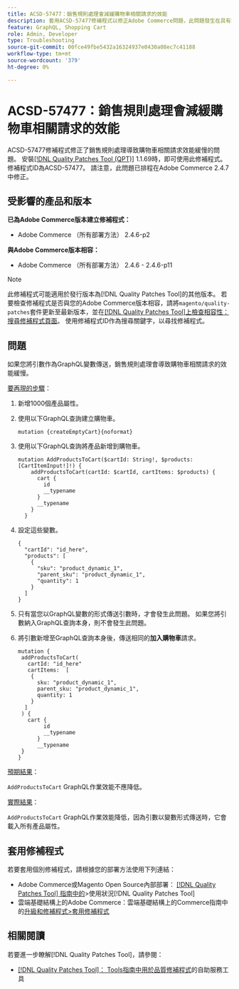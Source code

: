 ```yaml
---
title: ACSD-57477：銷售規則處理會減緩購物車相關請求的效能
description: 套用ACSD-57477修補程式以修正Adobe Commerce問題，此問題發生在具有許多可用產品屬性（例如1000個屬性）的專案中，當使用變數執行AddProductsToCart GraphQL作業時，Commerce會嘗試載入所有這些產品屬性，並導致AddProductsToCart GraphQL作業發生效能緩慢問題。
feature: GraphQL, Shopping Cart
role: Admin, Developer
type: Troubleshooting
source-git-commit: 00fce49fbe5432a16324937e0430a08ec7c41188
workflow-type: tm+mt
source-wordcount: '379'
ht-degree: 0%

---
```



# ACSD-57477：銷售規則處理會減緩購物車相關請求的效能

ACSD-57477修補程式修正了銷售規則處理導致購物車相關請求效能緩慢的問題。 安裝[[!DNL Quality Patches Tool (QPT)]](/help/tools/quality-patches-tool/quality-patches-tool-to-self-serve-quality-patches.md) 1.1.69時，即可使用此修補程式。 修補程式ID為ACSD-57477。 請注意，此問題已排程在Adobe Commerce 2.4.7中修正。

## 受影響的產品和版本

**已為Adobe Commerce版本建立修補程式：**

* Adobe Commerce （所有部署方法） 2.4.6-p2

**與Adobe Commerce版本相容：**

* Adobe Commerce （所有部署方法） 2.4.6 - 2.4.6-p11

>[!NOTE]
>
>此修補程式可能適用於發行版本為[!DNL Quality Patches Tool]的其他版本。 若要檢查修補程式是否與您的Adobe Commerce版本相容，請將`magento/quality-patches`套件更新至最新版本，並在[[!DNL Quality Patches Tool]上檢查相容性：搜尋修補程式頁面](https://experienceleague.adobe.com/tools/commerce-quality-patches/index.html)。 使用修補程式ID作為搜尋關鍵字，以尋找修補程式。

## 問題

如果您將引數作為GraphQL變數傳送，銷售規則處理會導致購物車相關請求的效能緩慢。

<u>要再現的步驟</u>：

1. 新增1000個產品屬性。
1. 使用以下GraphQL查詢建立購物車。

   ```
   mutation {createEmptyCart}{noformat}
   ```

1. 使用以下GraphQL查詢將產品新增到購物車。

   ```
   mutation AddProductsToCart($cartId: String!, $products: [CartItemInput!]!) {
       addProductsToCart(cartId: $cartId, cartItems: $products) {
         cart {
           id
           __typename
         }
         __typename
       }
     }
   ```

1. 設定這些變數。

   ```
   {
     "cartId": "id_here",
     "products": [
       {
         "sku": "product_dynamic_1",
         "parent_sku": "product_dynamic_1",
         "quantity": 1
       }
     ]
   }
   ```

1. 只有當您以GraphQL變數的形式傳送引數時，才會發生此問題。 如果您將引數納入GraphQL查詢本身，則不會發生此問題。
1. 將引數新增至GraphQL查詢本身後，傳送相同的&#x200B;**加入購物車**&#x200B;請求。

   ```
   mutation {
    addProductsToCart(
      cartId: "id_here"
      cartItems:  [
       {
         sku: "product_dynamic_1",
         parent_sku: "product_dynamic_1",
         quantity: 1
       }
     ]
    ) {
      cart {
           id
           __typename
         }
         __typename
    }
   }
   ```

<u>預期結果</u>：

`AddProductsToCart` GraphQL作業效能不應降低。

<u>實際結果</u>：

`AddProductsToCart` GraphQL作業效能降低，因為引數以變數形式傳送時，它會載入所有產品屬性。

## 套用修補程式

若要套用個別修補程式，請根據您的部署方法使用下列連結：

* Adobe Commerce或Magento Open Source內部部署： [[!DNL Quality Patches Tool] 指南中的](/help/tools/quality-patches-tool/usage.md)>使用狀況[!DNL Quality Patches Tool]
* 雲端基礎結構上的Adobe Commerce：雲端基礎結構上的Commerce指南中的[升級和修補程式>套用修補程式](https://experienceleague.adobe.com/docs/commerce-cloud-service/user-guide/develop/upgrade/apply-patches.html)

## 相關閱讀

若要進一步瞭解[!DNL Quality Patches Tool]，請參閱：

* [[!DNL Quality Patches Tool]： Tools指南中用於品質修補程式](/help/tools/quality-patches-tool/quality-patches-tool-to-self-serve-quality-patches.md)的自助服務工具
